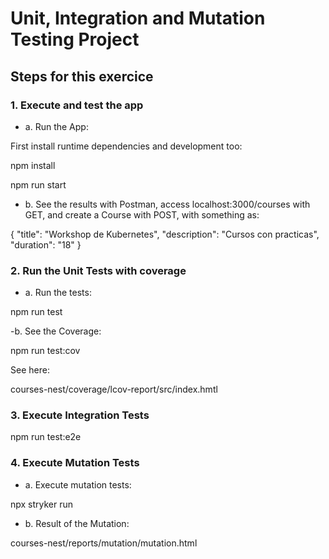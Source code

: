 # Unit, Integration and Mutation Testing Project


## Steps for this exercice

### 1. Execute and test the app

- a. Run the App:

First install runtime dependencies and development too:

npm install

npm run start

- b. See the results with Postman, access localhost:3000/courses with GET, and create a Course with POST, with something as:

{
    "title": "Workshop de Kubernetes",
    "description": "Cursos con practicas",
    "duration": "18"
}


### 2. Run the Unit Tests with coverage

- a. Run the tests:

npm run test

-b. See the Coverage:

npm run test:cov

See here:

courses-nest/coverage/lcov-report/src/index.hmtl

### 3. Execute Integration Tests

npm run test:e2e

### 4. Execute Mutation Tests

- a. Execute mutation tests:

npx stryker run

- b. Result of the Mutation:

courses-nest/reports/mutation/mutation.html

